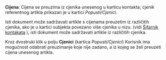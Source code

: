**Cijena**: Cijena se preuzima iz cjenika unesenog u karticu kontakta; cjenik referentnog artikla prikazan je u kartici *Popusti/Cjenici*.

Isti dokument može sadržavati artikle s cijenama preuzetim iz različitih cjenika, ako je u kartici subjekta povezano više cjenika u nizu. (vidi [Šifarnik kontakata](/docs/erp-home/registers/contacts/create-new-contact/accounting-data/accounting-data-intro) ), isti dokument može sadržavati artikle iz različitih cjenika.

Kroz dvostruki klik u polju **Cjenici** (kartica *Popusti/Cjenici*) Korisnik ima mogućnost odabrati preuzimanje koje nije zadano, a iz kojeg se želi preuzeti cijena unesenog artikla.
